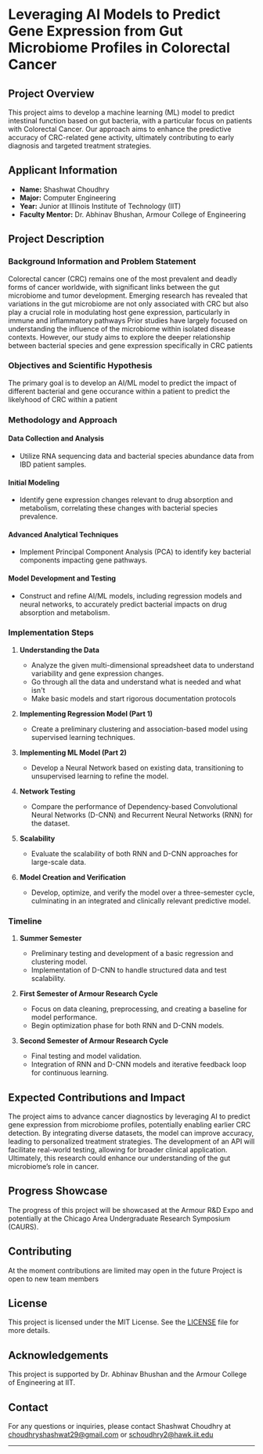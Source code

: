 # Leveraging AI Models to Predict Gene Expression from Gut Microbiome Profiles in Colorectal Cancer

## Project Overview

This project aims to develop a machine learning (ML) model to predict intestinal function based on gut bacteria, with a particular focus on patients with Colorectal Cancer. Our approach aims to enhance the predictive accuracy of CRC-related gene activity, ultimately contributing to early diagnosis and targeted treatment strategies.

## Applicant Information
- **Name:** Shashwat Choudhry
- **Major:** Computer Engineering
- **Year:** Junior at Illinois Institute of Technology (IIT)
- **Faculty Mentor:** Dr. Abhinav Bhushan, Armour College of Engineering

## Project Description

### Background Information and Problem Statement

Colorectal cancer (CRC) remains one of the most prevalent and deadly forms of cancer worldwide, with significant links between the gut microbiome and tumor development. Emerging research has revealed that variations in the gut microbiome are not only associated with CRC but also play a crucial role in modulating host gene expression, particularly in immune and inflammatory pathways
Prior studies have largely focused on understanding the influence of the microbiome within isolated disease contexts. However, our study aims to explore the deeper relationship between bacterial species and gene expression specifically in CRC patients

### Objectives and Scientific Hypothesis
The primary goal is to develop an AI/ML model to predict the impact of different bacterial and gene occurance within a patient to predict the likelyhood of CRC within a patient 

### Methodology and Approach

#### Data Collection and Analysis
- Utilize RNA sequencing data and bacterial species abundance data from IBD patient samples.

#### Initial Modeling
- Identify gene expression changes relevant to drug absorption and metabolism, correlating these changes with bacterial species prevalence.

#### Advanced Analytical Techniques
- Implement Principal Component Analysis (PCA) to identify key bacterial components impacting gene pathways.

#### Model Development and Testing
- Construct and refine AI/ML models, including regression models and neural networks, to accurately predict bacterial impacts on drug absorption and metabolism.

### Implementation Steps

1. **Understanding the Data**
   - Analyze the given multi-dimensional spreadsheet data to understand variability and gene expression changes.
   - Go through all the data and understand what is needed and what isn't
   - Make basic models and start rigorous documentation protocols

2. **Implementing Regression Model (Part 1)**
   - Create a preliminary clustering and association-based model using supervised learning techniques.

3. **Implementing ML Model (Part 2)**
   - Develop a Neural Network based on existing data, transitioning to unsupervised learning to refine the model.

4. **Network Testing**
   - Compare the performance of Dependency-based Convolutional Neural Networks (D-CNN) and Recurrent Neural Networks (RNN) for the dataset.

5. **Scalability**
   - Evaluate the scalability of both RNN and D-CNN approaches for large-scale data.

6. **Model Creation and Verification**
   - Develop, optimize, and verify the model over a three-semester cycle, culminating in an integrated and clinically relevant predictive model.

### Timeline

1. **Summer Semester**
   - Preliminary testing and development of a basic regression and clustering model.
   - Implementation of D-CNN to handle structured data and test scalability.

2. **First Semester of Armour Research Cycle**
   - Focus on data cleaning, preprocessing, and creating a baseline for model performance.
   - Begin optimization phase for both RNN and D-CNN models.

3. **Second Semester of Armour Research Cycle**
   - Final testing and model validation.
   - Integration of RNN and D-CNN models and iterative feedback loop for continuous learning.

## Expected Contributions and Impact

The project aims to advance cancer diagnostics by leveraging AI to predict gene expression from microbiome profiles, potentially enabling earlier CRC detection. By integrating diverse datasets, the model can improve accuracy, leading to personalized treatment strategies. The development of an API will facilitate real-world testing, allowing for broader clinical application. Ultimately, this research could enhance our understanding of the gut microbiome’s role in cancer.

## Progress Showcase

The progress of this project will be showcased at the Armour R&D Expo and potentially at the Chicago Area Undergraduate Research Symposium (CAURS).

## Contributing
At the moment contributions are limited may open in the future
Project is open to new team members

## License

This project is licensed under the MIT License. See the [LICENSE](LICENSE) file for more details.

## Acknowledgements

This project is supported by Dr. Abhinav Bhushan and the Armour College of Engineering at IIT. 

## Contact

For any questions or inquiries, please contact Shashwat Choudhry at choudhryshashwat29@gmail.com or schoudhry2@hawk.iit.edu

---
